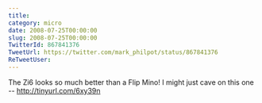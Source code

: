 ```yaml
---
title: 
category: micro
date: 2008-07-25T00:00:00
slug: 2008-07-25T00:00:00
TwitterId: 867841376
TweetUrl: https://twitter.com/mark_philpot/status/867841376
ReTweetUser: 
---
```


The Zi6 looks so much better than a Flip Mino!  I might just cave on this one -- http://tinyurl.com/6xy39n